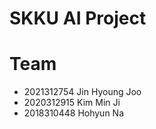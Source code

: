 # SKKU AI Project

# Team
- 2021312754 Jin Hyoung Joo
- 2020312915 Kim Min Ji
- 2018310448 Hohyun Na
